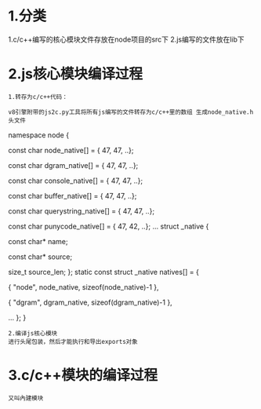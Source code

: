 # 1.分类

1.c/c++编写的核心模块文件存放在node项目的src下
2.js编写的文件放在lib下
# 2.js核心模块编译过程
    1.转存为c/c++代码：

    v8引擎附带的js2c.py工具将所有js编写的文件转存为c/c++里的数组 生成node_native.h头文件

namespace node {

const char node_native[] = { 47, 47, ..};

const char dgram_native[] = { 47, 47, ..};

const char console_native[] = { 47, 47, ..};

const char buffer_native[] = { 47, 47, ..};

const char querystring_native[] = { 47, 47, ..};

const char punycode_native[] = { 47, 42, ..};
...
struct _native {

const char* name;

const char* source;

size_t source_len;
};
static const struct _native natives[] = {

{ "node", node_native, sizeof(node_native)-1 },

{ "dgram", dgram_native, sizeof(dgram_native)-1 },

...
};
}

    2.编译js核心模块
    进行头尾包装，然后才能执行和导出exports对象

# 3.c/c++模块的编译过程
    又叫內建模块

